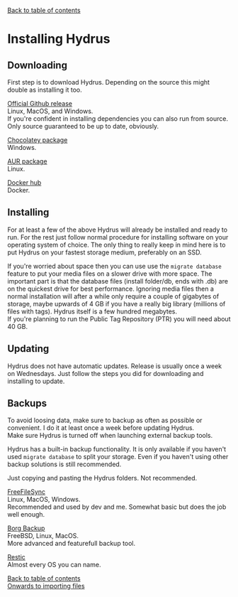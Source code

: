 [Back to table of contents](00_tableOfContents.md)
# Installing Hydrus

## Downloading
First step is to download Hydrus. Depending on the source this might double as installing it too.

[Official Github release](https://github.com/hydrusnetwork/hydrus/releases)  
Linux, MacOS, and Windows.  
If you're confident in installing dependencies you can also run from source.  
Only source guaranteed to be up to date, obviously.

[Chocolatey package](https://chocolatey.org/packages/hydrus-network)  
Windows.

[AUR package](https://aur.archlinux.org/packages/hydrus/)  
Linux.

[Docker hub](https://hub.docker.com/r/suika/hydrus)  
Docker.

## Installing
For at least a few of the above Hydrus will already be installed and ready to run. For the rest just follow normal procedure for installing software on your operating system of choice. The only thing to really keep in mind here is to put Hydrus on your fastest storage medium, preferably on an SSD.

If you're worried about space then you can use use the `migrate database` feature to put your media files on a slower drive with more space. The important part is that the database files (install folder/db, ends with .db) are on the quickest drive for best performance. Ignoring media files then a normal installation will after a while only require a couple of gigabytes of storage, maybe upwards of 4 GB if you have a really big library (millions of files with tags). Hydrus itself is a few hundred megabytes.  
If you're planning to run the Public Tag Repository (PTR) you will need about 40 GB.

## Updating
Hydrus does not have automatic updates. Release is usually once a week on Wednesdays. Just follow the steps you did for downloading and installing to update.

## Backups
To avoid loosing data, make sure to backup as often as possible or convenient. I do it at least once a week before updating Hydrus.  
Make sure Hydrus is turned off when launching external backup tools.

Hydrus has a built-in backup functionality. It is only available if you haven't used `migrate database` to split your storage. Even if you haven't using other backup solutions is still recommended.

Just copying and pasting the Hydrus folders. Not recommended.

[FreeFileSync](https://freefilesync.org/)  
Linux, MacOS, Windows.  
Recommended and used by dev and me. Somewhat basic but does the job well enough.

[Borg Backup](https://www.borgbackup.org/)  
FreeBSD, Linux, MacOS.  
More advanced and featurefull backup tool.

[Restic](https://restic.net/)  
Almost every OS you can name.

[Back to table of contents](00_tableOfContents.md)  
[Onwards to importing files](02_importAndExport.md)